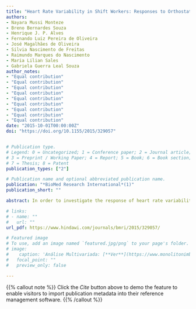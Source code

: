```yaml
---
title: "Heart Rate Variability in Shift Workers: Responses to Orthostatism and Relationships with Anthropometry, Body Composition, and Blood Pressure"
authors:
- Nayara Mussi Monteze
- Breno Bernardes Souza
- Henrique J. P. Alves
- Fernando Luiz Pereira de Oliveira
- José Magalhães de Oliveira
- Silvia Nascimento de Freitas
- Raimundo Marques do Nascimento
- Maria Lilian Sales
- Gabriela Guerra Leal Souza
author_notes:
- "Equal contribution"
- "Equal contribution"
- "Equal contribution"
- "Equal contribution"
- "Equal contribution"
- "Equal contribution"
- "Equal contribution"
- "Equal contribution"
- "Equal contribution"
date: "2015-10-01T00:00:00Z"
doi: "https://doi.org/10.1155/2015/329057"


# Publication type.
# Legend: 0 = Uncategorized; 1 = Conference paper; 2 = Journal article;
# 3 = Preprint / Working Paper; 4 = Report; 5 = Book; 6 = Book section;
# 7 = Thesis; 8 = Patent
publication_types: ["2"]

# Publication name and optional abbreviated publication name.
publication: "*BioMed Research International*(1)"
publication_short: ""

abstract: In order to investigate the response of heart rate variability (HRV) components to postural change and their association with cardiovascular risk factors in shift workers, a cross-sectional study with 438 Brazilian males rotating shift workers was done. Anthropometric, body composition, and clinical measures were collected. Electrocardiogram was recorded for 3 minutes, in the supine and orthostatic position, and HRV components were extracted. Descriptive analyses showed that mean values of body mass index, waist circumference (WC), waist-to-height ratio, visceral fat area (VFA), and blood pressure (BP) were higher than the reference values. In the regression model, age, WC, VFA, and systolic BP showed negative association with HRV components. These findings suggest the need for determining effective strategies for the evaluation and promotion of health among shift workers focused on the altered variables.

# links:
# - name: ""
#   url: ""
url_pdf: https://www.hindawi.com/journals/bmri/2015/329057/

# Featured image
# To use, add an image named `featured.jpg/png` to your page's folder. 
# image:
#    caption: 'Análise Multivariada: [**Ver**](https://www.monolitonimbus.com.br/estatistica-multivariada/)'
#   focal_point: ""
#   preview_only: false

---
```


{{% callout note %}}
Click the *Cite* button above to demo the feature to enable visitors to import publication metadata into their reference management software.
{{% /callout %}}

